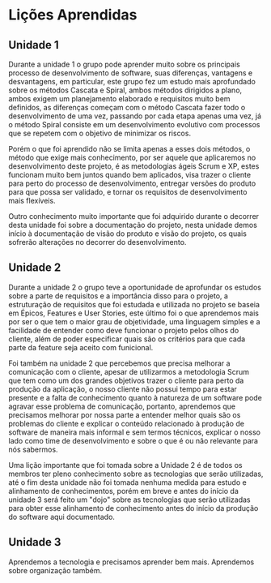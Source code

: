 # Lições Aprendidas

## Unidade 1

Durante a unidade 1 o grupo pode aprender muito sobre os principais processo de desenvolvimento de software, suas diferenças, vantagens e desvantagens, em particular, este grupo fez um estudo mais aprofundado sobre os métodos Cascata e Spiral, ambos métodos dirigidos a plano, ambos exigem um planejamento elaborado e requisitos muito bem definidos, as diferenças começam com o método Cascata fazer todo o desenvolvimento de uma vez, passando por cada etapa apenas uma vez, já o método Spiral consiste em um desenvolvimento evolutivo com processos que se repetem com o objetivo de minimizar os riscos.</br>

Porém o que foi aprendido não se limita apenas a esses dois métodos, o método que exige mais conhecimento, por ser aquele que aplicaremos no desenvolvimento deste projeto, é as metodologias ágeis Scrum e XP, estes funcionam muito bem juntos quando bem aplicados, visa trazer o cliente para perto do processo de desenvolvimento, entregar versões do produto para que possa ser validado, e tornar os requisitos de desenvolvimento mais flexíveis.</br>

Outro conhecimento muito importante que foi adquirido durante o decorrer desta unidade foi sobre a documentação do projeto, nesta unidade demos início à documentação de visão do produto e visão do projeto, os quais sofrerão alterações no decorrer do desenvolvimento.</br>

## Unidade 2

Durante a unidade 2 o grupo teve a oportunidade de aprofundar os estudos sobre a parte de requisitos e a importância disso para o projeto, a estruturação de requisitos que foi estudada e utilizada no projeto se baseia em Épicos, Features e User Stories, este último foi o que aprendemos mais por ser o que tem o maior grau de objetividade, uma linguagem simples e a facilidade de entender como deve funcionar o projeto pelos olhos do cliente, além de poder especificar quais são os critérios para que cada parte da feature seja aceito com funicional.</br>

Foi também na unidade 2 que percebemos que precisa melhorar a comunicação com o cliente, apesar de utilizarmos a metodologia Scrum que tem como um dos grandes objetivos trazer o cliente para perto da produção da aplicação, o nosso cliente não possui tempo para estar presente e a falta de conhecimento quanto à natureza de um software pode agravar esse problema de comunicação, portanto, aprendemos que precisamos melhorar por nossa parte a entender melhor quais são os problemas do cliente e explicar o conteúdo relacionado à produção de software de maneira mais informal e sem termos técnicos, explicar o nosso lado como time de desenvolvimento e sobre o que é ou não relevante para nós sabermos.</br>

Uma lição importante que foi tomada sobre a Unidade 2 é de todos os membros ter pleno conhecimento sobre as tecnologias que serão utilizadas, até o fim desta unidade não foi tomada nenhuma medida para estudo e alinhamento de conhecimentos, porém em breve e antes do início da unidade 3 será feito um "dojo" sobre as tecnologias que serão utilizadas para obter esse alinhamento de conhecimento antes do início da produção do software aqui documentado.</br>

## Unidade 3
Aprendemos a tecnologia e precisamos aprender bem mais. Aprendemos sobre organização também. 

